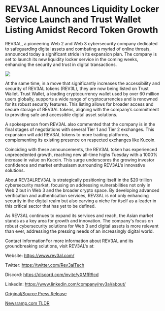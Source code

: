 # REV3AL Announces Liquidity Locker Service Launch and Trust Wallet Listing Amidst Record Token Growth

REV3AL, a pioneering Web 2 and Web 3 cybersecurity company dedicated to safeguarding digital assets and combating a myriad of online threats, announced today a significant stride in its expansion plan. The company is set to launch its new liquidity locker service in the coming weeks, enhancing the security and trust in digital transactions.

![](https://api.blockchainwire.io/uploads/RGBMARKETINGSOLUTIONSSRL/editor_image/dfcbf562-73bb-4c09-b14a-e063150df6c1.jpeg)

At the same time, in a move that significantly increases the accessibility and security of REV3AL tokens (REV3L), they are now being listed on Trust Wallet. Trust Wallet, a leading cryptocurrency wallet used by over 60 million users globally, supports a wide range of cryptocurrencies and is renowned for its robust security features. This listing allows for broader access and secure storage of REV3AL tokens, aligning with the company’s commitment to providing safe and accessible digital asset solutions.

A spokesperson from REV3AL also commented that the company is in the final stages of negotiations with several Tier 1 and Tier 2 exchanges. This expansion will add REV3AL tokens to more trading platforms, complementing its existing presence on respected exchanges like Kucoin.

Coinciding with these announcements, the REV3AL token has experienced unprecedented growth, reaching new all-time highs Tuesday with a 1000% increase in value on Kucoin. This surge underscores the growing investor confidence and market enthusiasm surrounding REV3AL’s innovative solutions.

About REV3ALREV3AL is strategically positioning itself in the $20 trillion cybersecurity market, focusing on addressing vulnerabilities not only in Web 2 but in Web 3 and the broader crypto space. By developing advanced verification and authentication services, REV3AL is not only enhancing security in the digital realm but also carving a niche for itself as a leader in this critical sector that has yet to be defined.

As REV3AL continues to expand its services and reach, the Asian market stands as a key area for growth and innovation. The company's focus on robust cybersecurity solutions for Web 3 and digital assets is more relevant than ever, addressing the pressing needs of an increasingly digital world.

Contact InformationFor more information about REV3AL and its groundbreaking solutions, visit REV3AL’s at:

Website: https://www.rev3al.com/

Twitter: https://twitter.com/Rev3alTech

Discord: https://discord.com/invite/yXMfR9cd

LinkedIn: https://www.linkedin.com/company/rev3al/about/ 

[Original/Source Press Release](https://blockchainwire.io/press-release/rev3al-announces-liquidity-locker-service-launch-and-trust-wallet-listing-amidst-record-token-growth) 

[Newsramp.com TLDR](https://newsramp.com/None) 